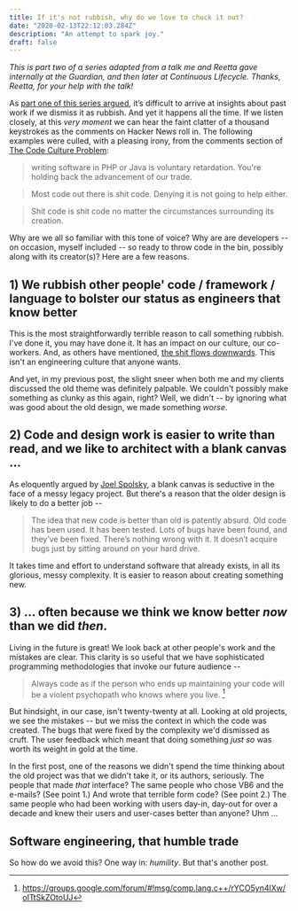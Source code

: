 ```yaml
---
title: If it's not rubbish, why do we love to chuck it out?
date: "2020-02-13T22:12:03.284Z"
description: "An attempt to spark joy."
draft: false
---
```


_This is part two of a series adapted from a talk me and Reetta gave internally at the Guardian, and then later at Continuous Lifecycle. Thanks, Reetta, for your help with the talk!_

As [part one of this series argued](/its-not-rubbish/), it’s difficult to arrive at  insights about past work if we dismiss it as rubbish. And yet it happens all the time. If we listen closely, at this _very moment_ we can hear the faint clatter of a thousand keystrokes as the comments on Hacker News roll in. The following examples were culled, with a pleasing irony, from the comments section of [The Code Culture Problem](https://news.ycombinator.com/item?id=6333424):

> writing software in PHP or Java is voluntary retardation. You're holding back the advancement of our trade.

> Most code out there is shit code. Denying it is not going to help either.

> Shit code is shit code no matter the circumstances surrounding its creation.

Why are we all so familiar with this tone of voice? Why are are developers -- on occasion, myself included -- so ready to throw code in the bin, possibly along with its creator(s)? Here are a few reasons.

## 1) We rubbish other people' code / framework / language to bolster our status as engineers that know better

This is the most straightforwardly terrible reason to call something rubbish. I've done it, you may have done it. It has an impact on our culture, our co-workers. And, as others have mentioned, [the shit flows downwards](http://fraustollc.com/blog/shit_code/). This isn't an engineering culture that anyone wants. 

And yet, in my previous post, the slight sneer when both me and my clients discussed the old theme was definitely palpable. We couldn't possibly make something as clunky as this again, right? Well, we didn't -- by ignoring what was good about the old design, we made something _worse_.

## 2) Code and design work is easier to write than read, and we like to architect with a blank canvas ...

As eloquently argued by [Joel Spolsky](https://www.joelonsoftware.com/2000/04/06/things-you-should-never-do-part-i/), a blank canvas is seductive in the face of a messy legacy project. But there's a reason that the older design is likely to do a better job -- 

> The idea that new code is better than old is patently absurd. Old code has been used. It has been tested. Lots of bugs have been found, and they’ve been fixed. There’s nothing wrong with it. It doesn’t acquire bugs just by sitting around on your hard drive.

It takes time and effort to understand software that already exists, in all its glorious, messy complexity. It is easier to reason about creating something new.

## 3) ... often because we think we know better _now_ than we did _then_.

Living in the future is great! We look back at other people's work and the mistakes are clear. This clarity is so useful that we have sophisticated programming methodologies that invoke our future audience --

> Always code as if the person who ends up maintaining your code will be a violent psychopath who knows where you live. [^1]

But hindsight, in our case, isn't twenty-twenty at all. Looking at old projects, we see the mistakes -- but we miss the context in which the code was created. The bugs that were fixed by the complexity we'd dismissed as cruft. The user feedback which meant that doing something _just so_ was worth its weight in gold at the time.

In the first post, one of the reasons we didn't spend the time thinking about the old project was that we didn't take it, or its authors, seriously. The people that made _that_ interface? The same people who chose VB6 and the e-mails? (See point 1.) And wrote that terrible form code? (See point 2.) The same people who had been working with users day-in, day-out for over a decade and knew their users and user-cases better than anyone? Uhm ...

## Software engineering, that humble trade

So how do we avoid this? One way in: _humility_. But that's another post.

[^1]: https://groups.google.com/forum/#!msg/comp.lang.c++/rYCO5yn4lXw/oITtSkZOtoUJ
